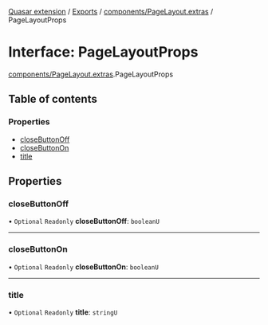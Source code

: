 [Quasar extension](../index.md) / [Exports](../modules.md) / [components/PageLayout.extras](../modules/components_PageLayout_extras.md) / PageLayoutProps

# Interface: PageLayoutProps

[components/PageLayout.extras](../modules/components_PageLayout_extras.md).PageLayoutProps

## Table of contents

### Properties

- [closeButtonOff](components_PageLayout_extras.PageLayoutProps.md#closebuttonoff)
- [closeButtonOn](components_PageLayout_extras.PageLayoutProps.md#closebuttonon)
- [title](components_PageLayout_extras.PageLayoutProps.md#title)

## Properties

### closeButtonOff

• `Optional` `Readonly` **closeButtonOff**: `booleanU`

___

### closeButtonOn

• `Optional` `Readonly` **closeButtonOn**: `booleanU`

___

### title

• `Optional` `Readonly` **title**: `stringU`
